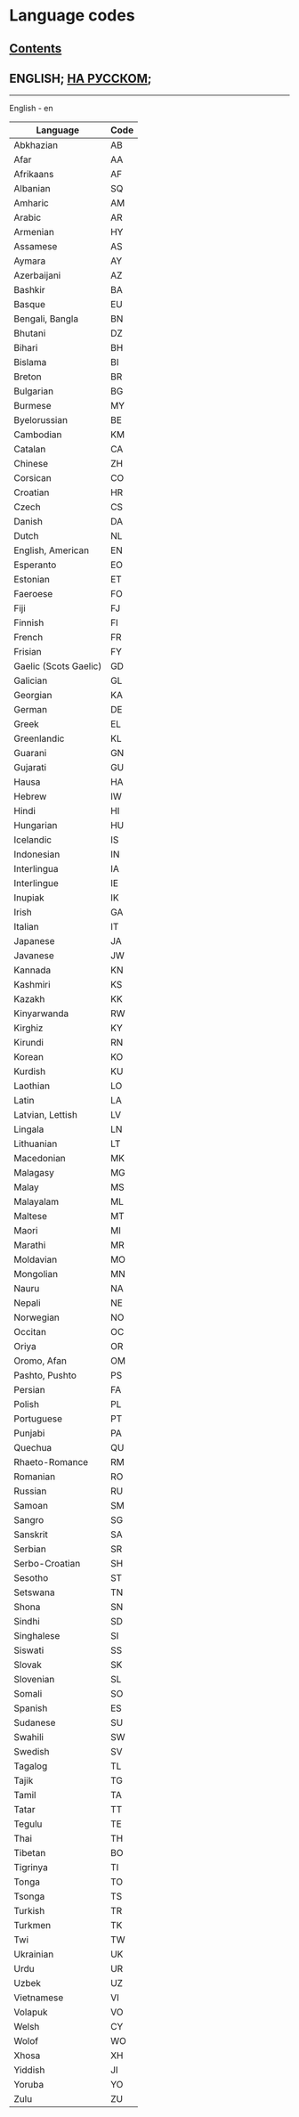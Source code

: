 # Language codes

## [Contents](README.md)

## ENGLISH; [НА РУССКОМ](Language_codes.ru.md);
<!---
full line:
[ENGLISH](Language_codes.md); [НА РУССКОМ](Language_codes.ru.md);
-->

---

English - en

<table>
<tr>
<th>Language</th>
<th>Code</th>
</tr>
</thead>
<tbody>
<tr>
<td>Abkhazian</td>
<td>AB</td>
</tr>
<tr>
<td>Afar</td>
<td>AA</td>
</tr>
<tr>
<td>Afrikaans</td>
<td>AF</td>
</tr>
<tr>
<td>Albanian</td>
<td>SQ</td>
</tr>
<tr>
<td>Amharic</td>
<td>AM</td>
</tr>
<tr>
<td>Arabic</td>
<td>AR</td>
</tr>
<tr>
<td>Armenian</td>
<td>HY</td>
</tr>
<tr>
<td>Assamese</td>
<td>AS</td>
</tr>
<tr>
<td>Aymara</td>
<td>AY</td>
</tr>
<tr>
<td>Azerbaijani</td>
<td>AZ</td>
</tr>
<tr>
<td>Bashkir</td>
<td>BA</td>
</tr>
<tr>
<td>Basque</td>
<td>EU</td>
</tr>
<tr>
<td>Bengali, Bangla</td>
<td>BN</td>
</tr>
<tr>
<td>Bhutani</td>
<td>DZ</td>
</tr>
<tr>
<td>Bihari</td>
<td>BH</td>
</tr>
<tr>
<td>Bislama</td>
<td>BI</td>
</tr>
<tr>
<td>Breton</td>
<td>BR</td>
</tr>
<tr>
<td>Bulgarian</td>
<td>BG</td>
</tr>
<tr>
<td>Burmese</td>
<td>MY</td>
</tr>
<tr>
<td>Byelorussian</td>
<td>BE</td>
</tr>
<tr>
<td>Cambodian</td>
<td>KM</td>
</tr>
<tr>
<td>Catalan</td>
<td>CA</td>
</tr>
<tr>
<td>Chinese</td>
<td>ZH</td>
</tr>
<tr>
<td>Corsican</td>
<td>CO</td>
</tr>
<tr>
<td>Croatian</td>
<td>HR</td>
</tr>
<tr>
<td>Czech</td>
<td>CS</td>
</tr>
<tr>
<td>Danish</td>
<td>DA</td>
</tr>
<tr>
<td>Dutch</td>
<td>NL</td>
</tr>
<tr>
<td>English, American</td>
<td>EN</td>
</tr>
<tr>
<td>Esperanto</td>
<td>EO</td>
</tr>
<tr>
<td>Estonian</td>
<td>ET</td>
</tr>
<tr>
<td>Faeroese</td>
<td>FO</td>
</tr>
<tr>
<td>Fiji</td>
<td>FJ</td>
</tr>
<tr>
<td>Finnish</td>
<td>FI</td>
</tr>
<tr>
<td>French</td>
<td>FR</td>
</tr>
<tr>
<td>Frisian</td>
<td>FY</td>
</tr>
<tr>
<td>Gaelic (Scots Gaelic)</td>
<td>GD</td>
</tr>
<tr>
<td>Galician</td>
<td>GL</td>
</tr>
<tr>
<td>Georgian</td>
<td>KA</td>
</tr>
<tr>
<td>German</td>
<td>DE</td>
</tr>
<tr>
<td>Greek</td>
<td>EL</td>
</tr>
<tr>
<td>Greenlandic</td>
<td>KL</td>
</tr>
<tr>
<td>Guarani</td>
<td>GN</td>
</tr>
<tr>
<td>Gujarati</td>
<td>GU</td>
</tr>
<tr>
<td>Hausa</td>
<td>HA</td>
</tr>
<tr>
<td>Hebrew</td>
<td>IW</td>
</tr>
<tr>
<td>Hindi</td>
<td>HI</td>
</tr>
<tr>
<td>Hungarian</td>
<td>HU</td>
</tr>
<tr>
<td>Icelandic</td>
<td>IS</td>
</tr>
<tr>
<td>Indonesian</td>
<td>IN</td>
</tr>
<tr>
<td>Interlingua</td>
<td>IA</td>
</tr>
<tr>
<td>Interlingue</td>
<td>IE</td>
</tr>
<tr>
<td>Inupiak</td>
<td>IK</td>
</tr>
<tr>
<td>Irish</td>
<td>GA</td>
</tr>
<tr>
<td>Italian</td>
<td>IT</td>
</tr>
<tr>
<td>Japanese</td>
<td>JA</td>
</tr>
<tr>
<td>Javanese</td>
<td>JW</td>
</tr>
<tr>
<td>Kannada</td>
<td>KN</td>
</tr>
<tr>
<td>Kashmiri</td>
<td>KS</td>
</tr>
<tr>
<td>Kazakh</td>
<td>KK</td>
</tr>
<tr>
<td>Kinyarwanda</td>
<td>RW</td>
</tr>
<tr>
<td>Kirghiz</td>
<td>KY</td>
</tr>
<tr>
<td>Kirundi</td>
<td>RN</td>
</tr>
<tr>
<td>Korean</td>
<td>KO</td>
</tr>
<tr>
<td>Kurdish</td>
<td>KU</td>
</tr>
<tr>
<td>Laothian</td>
<td>LO</td>
</tr>
<tr>
<td>Latin</td>
<td>LA</td>
</tr>
<tr>
<td>Latvian, Lettish</td>
<td>LV</td>
</tr>
<tr>
<td>Lingala</td>
<td>LN</td>
</tr>
<tr>
<td>Lithuanian</td>
<td>LT</td>
</tr>
<tr>
<td>Macedonian</td>
<td>MK</td>
</tr>
<tr>
<td>Malagasy</td>
<td>MG</td>
</tr>
<tr>
<td>Malay</td>
<td>MS</td>
</tr>
<tr>
<td>Malayalam</td>
<td>ML</td>
</tr>
<tr>
<td>Maltese</td>
<td>MT</td>
</tr>
<tr>
<td>Maori</td>
<td>MI</td>
</tr>
<tr>
<td>Marathi</td>
<td>MR</td>
</tr>
<tr>
<td>Moldavian</td>
<td>MO</td>
</tr>
<tr>
<td>Mongolian</td>
<td>MN</td>
</tr>
<tr>
<td>Nauru</td>
<td>NA</td>
</tr>
<tr>
<td>Nepali</td>
<td>NE</td>
</tr>
<tr>
<td>Norwegian</td>
<td>NO</td>
</tr>
<tr>
<td>Occitan</td>
<td>OC</td>
</tr>
<tr>
<td>Oriya</td>
<td>OR</td>
</tr>
<tr>
<td>Oromo, Afan</td>
<td>OM</td>
</tr>
<tr>
<td>Pashto, Pushto</td>
<td>PS</td>
</tr>
<tr>
<td>Persian</td>
<td>FA</td>
</tr>
<tr>
<td>Polish</td>
<td>PL</td>
</tr>
<tr>
<td>Portuguese</td>
<td>PT</td>
</tr>
<tr>
<td>Punjabi</td>
<td>PA</td>
</tr>
<tr>
<td>Quechua</td>
<td>QU</td>
</tr>
<tr>
<td>Rhaeto-Romance</td>
<td>RM</td>
</tr>
<tr>
<td>Romanian</td>
<td>RO</td>
</tr>
<tr>
<td>Russian</td>
<td>RU</td>
</tr>
<tr>
<td>Samoan</td>
<td>SM</td>
</tr>
<tr>
<td>Sangro</td>
<td>SG</td>
</tr>
<tr>
<td>Sanskrit</td>
<td>SA</td>
</tr>
<tr>
<td>Serbian</td>
<td>SR</td>
</tr>
<tr>
<td>Serbo-Croatian</td>
<td>SH</td>
</tr>
<tr>
<td>Sesotho</td>
<td>ST</td>
</tr>
<tr>
<td>Setswana</td>
<td>TN</td>
</tr>
<tr>
<td>Shona</td>
<td>SN</td>
</tr>
<tr>
<td>Sindhi</td>
<td>SD</td>
</tr>
<tr>
<td>Singhalese</td>
<td>SI</td>
</tr>
<tr>
<td>Siswati</td>
<td>SS</td>
</tr>
<tr>
<td>Slovak</td>
<td>SK</td>
</tr>
<tr>
<td>Slovenian</td>
<td>SL</td>
</tr>
<tr>
<td>Somali</td>
<td>SO</td>
</tr>
<tr>
<td>Spanish</td>
<td>ES</td>
</tr>
<tr>
<td>Sudanese</td>
<td>SU</td>
</tr>
<tr>
<td>Swahili</td>
<td>SW</td>
</tr>
<tr>
<td>Swedish</td>
<td>SV</td>
</tr>
<tr>
<td>Tagalog</td>
<td>TL</td>
</tr>
<tr>
<td>Tajik</td>
<td>TG</td>
</tr>
<tr>
<td>Tamil</td>
<td>TA</td>
</tr>
<tr>
<td>Tatar</td>
<td>TT</td>
</tr>
<tr>
<td>Tegulu</td>
<td>TE</td>
</tr>
<tr>
<td>Thai</td>
<td>TH</td>
</tr>
<tr>
<td>Tibetan</td>
<td>BO</td>
</tr>
<tr>
<td>Tigrinya</td>
<td>TI</td>
</tr>
<tr>
<td>Tonga</td>
<td>TO</td>
</tr>
<tr>
<td>Tsonga</td>
<td>TS</td>
</tr>
<tr>
<td>Turkish</td>
<td>TR</td>
</tr>
<tr>
<td>Turkmen</td>
<td>TK</td>
</tr>
<tr>
<td>Twi</td>
<td>TW</td>
</tr>
<tr>
<td>Ukrainian</td>
<td>UK</td>
</tr>
<tr>
<td>Urdu</td>
<td>UR</td>
</tr>
<tr>
<td>Uzbek</td>
<td>UZ</td>
</tr>
<tr>
<td>Vietnamese</td>
<td>VI</td>
</tr>
<tr>
<td>Volapuk</td>
<td>VO</td>
</tr>
<tr>
<td>Welsh</td>
<td>CY</td>
</tr>
<tr>
<td>Wolof</td>
<td>WO</td>
</tr>
<tr>
<td>Xhosa</td>
<td>XH</td>
</tr>
<tr>
<td>Yiddish</td>
<td>JI</td>
</tr>
<tr>
<td>Yoruba</td>
<td>YO</td>
</tr>
<tr>
<td>Zulu</td>
<td>ZU</td>
</tr>
</tbody>
</table>
